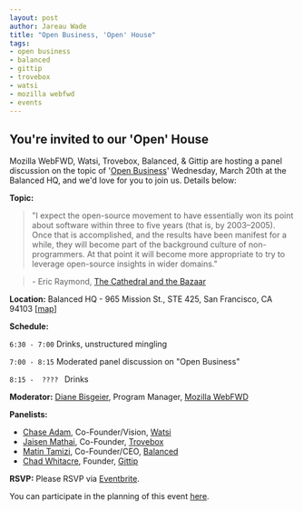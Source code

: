 ```yaml
---
layout: post
author: Jareau Wade
title: "Open Business, 'Open' House"
tags:
- open business
- balanced
- gittip
- trovebox
- watsi
- mozilla webfwd
- events
---
```


## You're invited to our 'Open' House

Mozilla WebFWD, Watsi, Trovebox, Balanced, & Gittip are hosting a panel discussion on the topic of '[Open Business](https://en.wikipedia.org/wiki/Open_business)' Wednesday, March 20th at the Balanced HQ, and we'd love for you to join us. Details below:

**Topic:**
>"I expect the open-source movement to have essentially won its point about software within three to five years (that is, by 2003–2005). Once that is accomplished, and the results have been manifest for a while, they will become part of the background culture of non-programmers. At that point it will become more appropriate to try to leverage open-source insights in wider domains."

> _-_ Eric Raymond, [The Cathedral and the Bazaar](http://www.catb.org/esr/writings/cathedral-bazaar/)

**Location:** 
Balanced HQ - 965 Mission St., STE 425, San Francisco, CA 94103 [[map](https://maps.google.com/maps?q=965+mission+street+san+francisco&ie=UTF8&hq=&hnear=965+Mission+St,+San+Francisco,+California+94103&gl=us&t=m&z=16&vpsrc=0&iwloc=A)]

**Schedule:**

`6:30 - 7:00` Drinks, unstructured mingling

`7:00 - 8:15` Moderated panel discussion on "Open Business"

`8:15 -  ???? ` Drinks

**Moderator:** [Diane Bisgeier](https://mozillalabs.com/en-US/profile/yonwFEwqMfMWiGU8BOCwLE4zYvA/), Program Manager, [Mozilla WebFWD](https://www.webfwd.org/)

**Panelists:**

 - [Chase Adam](http://blog.watsi.org/post/21043545556/meet-chase), Co-Founder/Vision, [Watsi](https://watsi.org/)
 - [Jaisen Mathai](http://www.jaisenmathai.com/), Co-Founder, [Trovebox](https://trovebox.com/)
 - [Matin Tamizi](https://www.balancedpayments.com/about), Co-Founder/CEO, [Balanced](https://www.balancedpayments.com/)
 - [Chad Whitacre](https://www.gittip.com/whit537/), Founder, [Gittip](https://www.gittip.com/)


**RSVP:**
Please RSVP via [Eventbrite](http://balancedpayments.eventbrite.com/).

You can participate in the planning of this event [here](https://github.com/balanced/balanced.github.com/issues/18).
